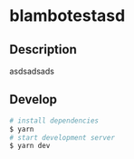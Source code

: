 # blambotestasd

## Description

asdsadsads

## Develop

```bash
# install dependencies
$ yarn
# start development server
$ yarn dev
```